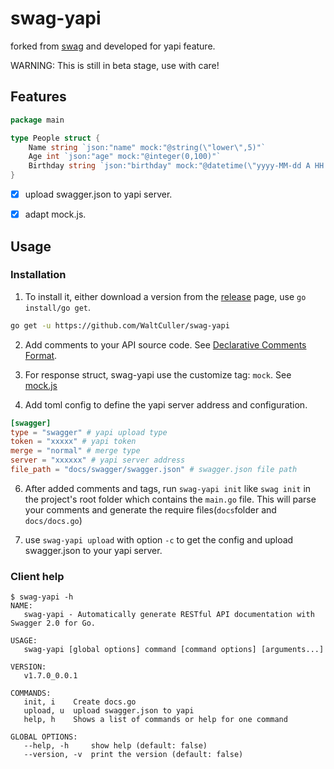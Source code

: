 # swag-yapi

forked from [swag](https://github.com/swaggo/swag) and developed for yapi feature.

WARNING: This is still in beta stage, use with care!

## Features

```go
package main

type People struct {
	Name string `json:"name" mock:"@string(\"lower\",5)"`
	Age int `json:"age" mock:"@integer(0,100)"`
	Birthday string `json:"birthday" mock:"@datetime(\"yyyy-MM-dd A HH:mm:ss\")"`
}
```
- [x] upload swagger.json to yapi server.

- [x] adapt mock.js.


## Usage

### Installation

1. To install it, either download a version from the [release](https://github.com/WaltCuller/swag-yapi/releases/tag/v1.7.0-beta) page, use ```go install/go get```.
```bash
go get -u https://github.com/WaltCuller/swag-yapi
```

2. Add comments to your API source code. See [Declarative Comments Format](https://github.com/swaggo/swag#declarative-comments-format).

3. For response struct, swag-yapi use the customize tag: ```mock```. See [mock.js](http://mockjs.com/examples.html)

4. Add toml config to define the yapi server address and configuration.
```toml
[swagger]
type = "swagger" # yapi upload type
token = "xxxxx" # yapi token
merge = "normal" # merge type
server = "xxxxxx" # yapi server address
file_path = "docs/swagger/swagger.json" # swagger.json file path
```

6. After added comments and tags, run ```swag-yapi init``` like ```swag init``` in the project's root folder which contains the ```main.go``` file. This will parse your comments and generate the require files(```docs```folder and ```docs/docs.go```)

7. use ```swag-yapi upload``` with option ```-c``` to get the config and upload swagger.json to your yapi server.

### Client help
```shell
$ swag-yapi -h
NAME:
   swag-yapi - Automatically generate RESTful API documentation with Swagger 2.0 for Go.

USAGE:
   swag-yapi [global options] command [command options] [arguments...]

VERSION:
   v1.7.0_0.0.1

COMMANDS:
   init, i    Create docs.go
   upload, u  upload swagger.json to yapi
   help, h    Shows a list of commands or help for one command

GLOBAL OPTIONS:
   --help, -h     show help (default: false)
   --version, -v  print the version (default: false)
```
